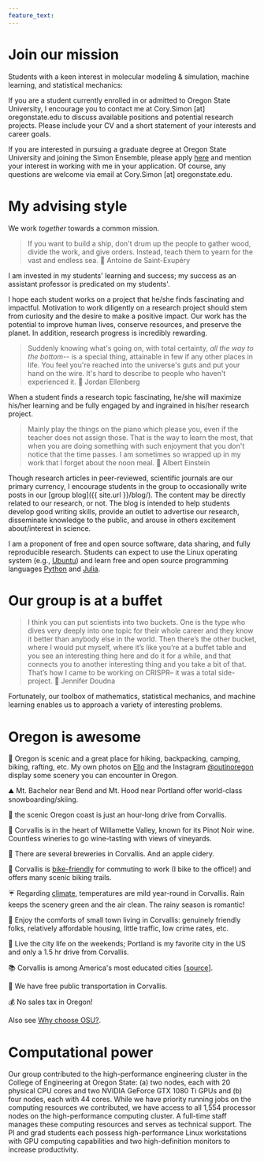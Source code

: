 ```yaml
---
feature_text: 
---
```


<style>
figcaption {
    margin: 10px 0 0 0;
    font-family: Courier;
	font-size: 14px;
    color: #808080;
}
</style>

# Join our mission
Students with a keen interest in molecular modeling & simulation, machine learning, and statistical mechanics:

If you are a student currently enrolled in or admitted to Oregon State University, I encourage you to contact me at Cory.Simon [at] oregonstate.edu to discuss available positions and potential research projects. Please include your CV and a short statement of your interests and career goals.

If you are interested in pursuing a graduate degree at Oregon State University and joining the Simon Ensemble, please apply [here](http://cbee.oregonstate.edu/che-graduate-program) and mention your interest in working with me in your application. Of course, any questions are welcome via email at Cory.Simon [at] oregonstate.edu.

# My advising style

We work *together* towards a common mission.

> If you want to build a ship, 
> don't drum up the people 
> to gather wood, divide the 
> work, and give orders. 
> Instead, teach them to yearn 
> for the vast and endless sea. 
> :microphone: Antoine de Saint-Exupéry

I am invested in my students' learning and success; my success as an assistant professor is predicated on my students'.

I hope each student works on a project that he/she finds fascinating and impactful. Motivation to work diligently on a research project should stem from curiosity and the desire to make a positive impact. Our work has the potential to improve human lives, conserve resources, and preserve the planet. In addition, research progress is incredibly rewarding.

> Suddenly knowing what's going on, with total certainty, *all the way to the bottom*-- is a special thing, attainable in few if any other places in life. You feel you're reached into the universe's guts and put your hand on the wire. It's hard to describe to people who haven't experienced it. :microphone: Jordan Ellenberg 

When a student finds a research topic fascinating, he/she will maximize his/her learning and be fully engaged by and ingrained in his/her research project.

> Mainly play the things on the piano which please you, even if the teacher does not assign those. That is the way to learn the most, that when you are doing something with such enjoyment that you don't notice that the time passes. I am sometimes so wrapped up in my work that I forget about the noon meal. 
> :microphone: Albert Einstein

Though research articles in peer-reviewed, scientific journals are our primary currency, I encourage students in the group to occasionally write posts in our [group blog]({{ site.url }}/blog/). The content may be directly related to our research, or not. The blog is intended to help students develop good writing skills, provide an outlet to advertise our research, disseminate knowledge to the public, and arouse in others excitement about/interest in science.

I am a proponent of free and open source software, data sharing, and fully reproducible research. Students can expect to use the Linux operating system (e.g., [Ubuntu](https://www.ubuntu.com/)) and learn free and open source programming languages [Python](https://www.python.org/) and [Julia](https://julialang.org/).

# Our group is at a buffet

> I think you can put scientists into two buckets. One is the type who dives very deeply into one topic for their whole career and they know it better than anybody else in the world. Then there’s the other bucket, where I would put myself, where it’s like you’re at a buffet table and you see an interesting thing here and do it for a while, and that connects you to another interesting thing and you take a bit of that. That’s how I came to be working on CRISPR– it was a total side-project. :microphone: Jennifer Doudna

Fortunately, our toolbox of mathematics, statistical mechanics, and machine learning enables us to approach a variety of interesting problems.

# Oregon is awesome

:evergreen_tree: Oregon is scenic and a great place for hiking, backpacking, camping, biking, rafting, etc. My own photos on [Ello](https://ello.co/cokes) and the Instagram [@outinoregon](https://www.instagram.com/outinoregon/) display some scenery you can encounter in Oregon.

:mountain: Mt. Bachelor near Bend and Mt. Hood near Portland offer world-class snowboarding/skiing.

:ocean: the scenic Oregon coast is just an hour-long drive from Corvallis.

:wine_glass: Corvallis is in the heart of Willamette Valley, known for its Pinot Noir wine. Countless wineries to go wine-tasting with views of vineyards.

:beer: There are several breweries in Corvallis. And an apple cidery.

:bicyclist: Corvallis is [bike-friendly](http://visitcorvallis.com/about-corvallis/corvallis-recognized-as-gold-level-bicycle-friendly-community/) for commuting to work (I bike to the office!) and offers many scenic biking trails.

:umbrella: Regarding [climate](https://en.wikipedia.org/wiki/Corvallis,_Oregon#Climate), temperatures are mild year-round in Corvallis. Rain keeps the scenery green and the air clean. The rainy season is romantic!

:house_with_garden: Enjoy the comforts of small town living in Corvallis: genuinely friendly folks, relatively affordable housing, little traffic, low crime rates, etc. 

:city_sunset: Live the city life on the weekends; Portland is my favorite city in the US and only a 1.5 hr drive from Corvallis.

:books: Corvallis is among America's most educated cities [[source](https://www.forbes.com/2008/02/07/americas-smartest-cities-oped-cx_apa_0207smartest_slide_6.html)].

:bus: We have free public transportation in Corvallis.

:moneybag: No sales tax in Oregon!

Also see [Why choose OSU?](http://admissions.oregonstate.edu/international/why-choose-osu).

# Computational power

Our group contributed to the high-performance engineering cluster in the College of Engineering at Oregon State: (a) two nodes, each with 20 physical CPU cores and two NVIDIA GeForce GTX 1080 Ti GPUs and (b) four nodes, each with 44 cores. While we have priority running jobs on the computing resources we contributed, we have access to all 1,554 processor nodes on the high-performance computing cluster. A full-time staff manages these computing resources and serves as technical support. The PI and grad students each possess high-performance Linux workstations with GPU computing capabilities and two high-definition monitors to increase productivity.
